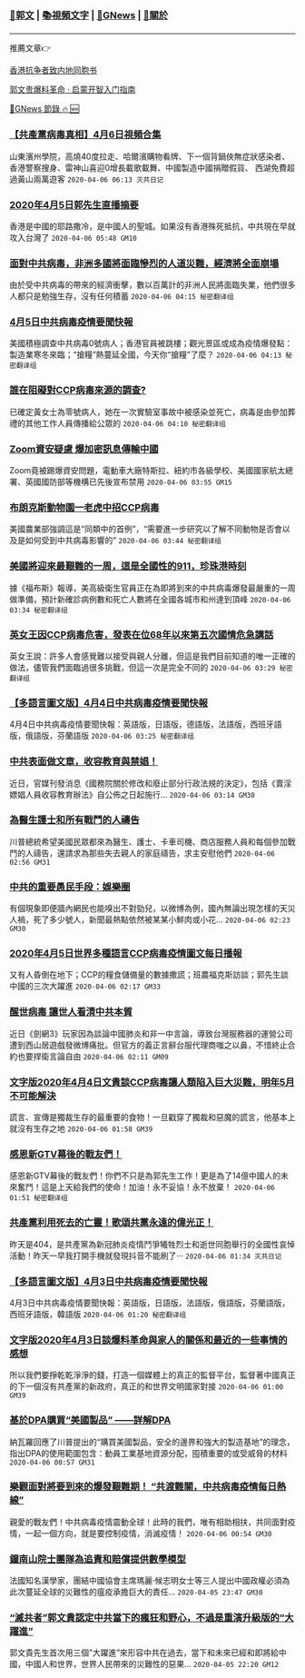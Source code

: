 ###  [:eagle:郭文](https://github.com/ourhimalayas/txt) | [:books:視頻文字](https://github.com/ourhimalayas/txt/blob/master/content/README.md) | [:newspaper:GNews](https://github.com/ourhimalayas/txt/blob/master/content/gnews/README.md) | [:pray:關於](https://github.com/ourhimalayas/home/tree/master/about)
---

推薦文章:point_right:

[香港抗争者致内地同胞书](https://github.com/ourhimalayas/news/blob/master/2019/08/a_letter_from_the_hong_kong_people.md)

[郭文贵爆料革命 · 启蒙开智入门指南](https://github.com/ourhimalayas/txt/issues/1)

[:newspaper:GNews 節錄 :fire: :new:](https://github.com/ourhimalayas/txt/blob/master/content/gnews/README.md) 



### [【共產黨病毒真相】4月6日視頻合集](/content/gnews/1/README.md)

山東濱州學院，高燒40度拉走、哈爾濱購物看牌、下一個背鍋俠無症狀感染者、香港警察搜身、雷神山喜迎0增長載歌載舞、中國製造中國捐贈假貨、 西湖免費超過黃山兩萬遊客  `2020-04-06 06:13 灭共日记`

### [2020年4月5日郭先生直播摘要](/content/gnews/2/README.md)

香港是中國的耶路撒冷，是中國人的聖城。如果沒有香港殊死抵抗，中共現在早就攻入台灣了  `2020-04-06 05:48 GM10`

### [面對中共病毒，非洲多國將面臨慘烈的人道災難，經濟將全面崩塌](/content/gnews/3/README.md)

由於受中共病毒的帶來的經濟衝擊，數以百萬計的非洲人民將面臨失業，他們很多人都只是勉強生存，沒有任何積蓄  `2020-04-06 04:15 秘密翻译组`

### [4月5日中共病毒疫情要聞快報](/content/gnews/4/README.md)

美國積極調查中共病毒0號病人；香港官員被跳樓；觀光景區或成為疫情爆發點：製造業寒冬來臨；“搶糧”熱蔓延全國，今天你“搶糧”了麼？  `2020-04-06 04:13 秘密翻译组`

### [誰在阻礙對CCP病毒來源的調查?](/content/gnews/5/README.md)

已確定黃女士為零號病人，她在一次實驗室事故中被感染並死亡，病毒是由參加葬禮的其他工作人員傳播給公眾的  `2020-04-06 04:10 秘密翻译组`

### [Zoom資安疑慮 爆加密訊​息傳輸中國](/content/gnews/6/README.md)

Zoom竟被踢爆資安問題，電動車大廠特斯拉、紐約市各級學校、美國國家航太總署、英國國防部等機構已先後宣布禁用  `2020-04-06 03:55 GM15`

### [布朗克斯動物園一老虎中招CCP病毒](/content/gnews/7/README.md)

美國農業部強調這是“同類中的首例”，“需要進一步研究以了解不同動物是否會以及是如何受到中共病毒影響的”  `2020-04-06 03:44 秘密翻译组`

### [美國將迎來最艱難的一周，這是全國性的911，珍珠港時刻](/content/gnews/8/README.md)

據《福布斯》報導，美高級衛生官員正在為即將到來的中共病毒爆發最嚴重的一周做準備，預計新確診病例數和死亡人數將在全國各城市和州達到頂峰  `2020-04-06 03:34 秘密翻译组`

### [英女王因CCP病毒危害，發表在位68年以來第五次國情危急講話](/content/gnews/9/README.md)

英女王說：許多人會感覺難以接受與親人分離，但這是我們目前知道的唯一正確的做法，儘管我們面臨過很多挑戰，但這一次是完全不同的  `2020-04-06 03:29 秘密翻译组`

### [【多語言圖文版】4月4日中共病毒疫情要聞快報](/content/gnews/10/README.md)

4月4日中共病毒疫情要聞快報：英語版，日語版，德語版，法語版，西班牙語版，俄語版，芬蘭語版  `2020-04-06 03:25 秘密翻译组`

### [中共表面做文章，收容教育與禁娼！](/content/gnews/11/README.md)

近日，官媒刊發消息《國務院關於修改和廢止部分行政法規的決定》，包括《賣淫嫖娼人員收容教育辦法》自公佈之日起施行...  `2020-04-06 03:14 GM30`

### [為醫生護士和所有戰鬥的人禱告](/content/gnews/12/README.md)

川普總統希望美國民眾都來為醫生、護士、卡車司機、商店服務人員和每個參加戰鬥的人禱告，還請求為那些失去親人的家庭禱告，求主安慰他們  `2020-04-06 02:56 GM31`

### [中共的重要愚民手段：娛樂圈](/content/gnews/13/README.md)

有個現象即便牆內網民也能嗅出不對勁兒，以微博為例，國內無論出現怎樣的天災人禍，死了多少號人，新聞最熱點依然被某某小鮮肉或小花...  `2020-04-06 02:23 GM30`

### [2020年4月5日世界多種語言CCP病毒疫情圖文每日播報](/content/gnews/14/README.md)

又有人昏倒在地下；CCP的糧食儲備量的數據撒謊；班農福克斯訪談；郭先生談中國的三次大躍進  `2020-04-06 02:17 GM33`

### [醒世病毒 讓世人看清中共本質](/content/gnews/15/README.md)

近日《劍網3》玩家因為談論中國肺炎和非一中言論，導致台灣服務器的運營公司遭到西山居遊戲發微博痛批。但官方的義正言辭台服代理商嗤之以鼻，不惜終止合約也要捍衛言論自由  `2020-04-06 02:11 GM09`

### [文字版2020年4月4日文貴談CCP病毒讓人類陷入巨大災難，明年5月不可能解決](/content/gnews/16/README.md)

謊言、宣傳是獨裁生存的最重要的食物！一旦戳穿了獨裁和惡魔的謊言，他基本上就沒有生存之地  `2020-04-06 01:58 GM39`

### [感恩新GTV幕後的戰友們！](/content/gnews/17/README.md)

感恩新GTV幕後的戰友們！你們不只是為郭先生工作！更是為了14億中國人的未來奮鬥！這是上天給我們的使命！加油！永不妥協！永不放棄！  `2020-04-06 01:51 秘密翻译组`

### [共產黨利用死去的亡靈！歌頌共黨永遠的偉光正！](/content/gnews/18/README.md)

昨天是404，是共產黨為新冠肺炎疫情鬥爭犧牲烈士和逝世同胞舉行的全國性哀悼活動！昨天一早我打開手機就發現抖音不能刷了···  `2020-04-06 01:34 灭共日记`

### [【多語言圖文版】4月3日中共病毒疫情要聞快報](/content/gnews/19/README.md)

4月3日中共病毒疫情要聞快報：英語版，日語版，法語版，俄語版，芬蘭語版，西班牙語版，韓語版  `2020-04-06 01:20 秘密翻译组`

### [文字版2020年4月3日談爆料革命與家人的關係和最近的一些事情的感想](/content/gnews/20/README.md)

所以我們要掙乾乾淨淨的錢，打造一個媒體上的真正的監督平台，監督著中國真正的下一個沒有共產黨的新政府，真正的和世界文明國家對接  `2020-04-06 01:00 GM39`

### [基於DPA購買“美國製品” ——詳解DPA](/content/gnews/21/README.md)

納瓦羅回應了川普提出的“購買美國製品，安全的邊界和強大的製造基地”的理念，指出DPA的使用範圍包含：動員工業基地資源分配，囤積重要的或受威脅的材料  `2020-04-06 00:57 GM31`

### [樂觀面對將要到來的爆發艱難期！ “共渡難關，中共病毒疫情每日熱線”](/content/gnews/22/README.md)

親愛的戰友們！中共病毒疫情震動全球！此時的我們，唯有相助相扶，共同面對疫情，一起一個方向，就是要控制疫情，消滅疫情！  `2020-04-06 00:54 GM30`

### [鐘南山院士團隊為追責和賠償提供數學模型](/content/gnews/23/README.md)

法國知名漢學家，團結中國協會主席瑪麗·候志明女士等三人提出中國政權必須為此次蔓延全球的災難性的瘟疫承擔巨大的責任...  `2020-04-05 23:47 GM30`

### [“滅共者”郭文貴認定中共當下的瘋狂和野心，不過是重演升級版的“大躍進”](/content/gnews/24/README.md)

郭文貴先生首次用三個”大躍進”來形容中共在過去，當下和未來已經和即將給中國，中國人和世界，世界人民帶來的災難性的惡果...  `2020-04-05 22:20 GM12`


